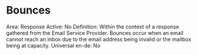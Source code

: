 # Bounces

Area: Response
Active: No
Definition: Within the context of a response gathered from the Email Service Provider. Bounces occur when an email cannot reach an inbox due to the email address being invalid or the mailbox being at capacity.
Universal en-de: No